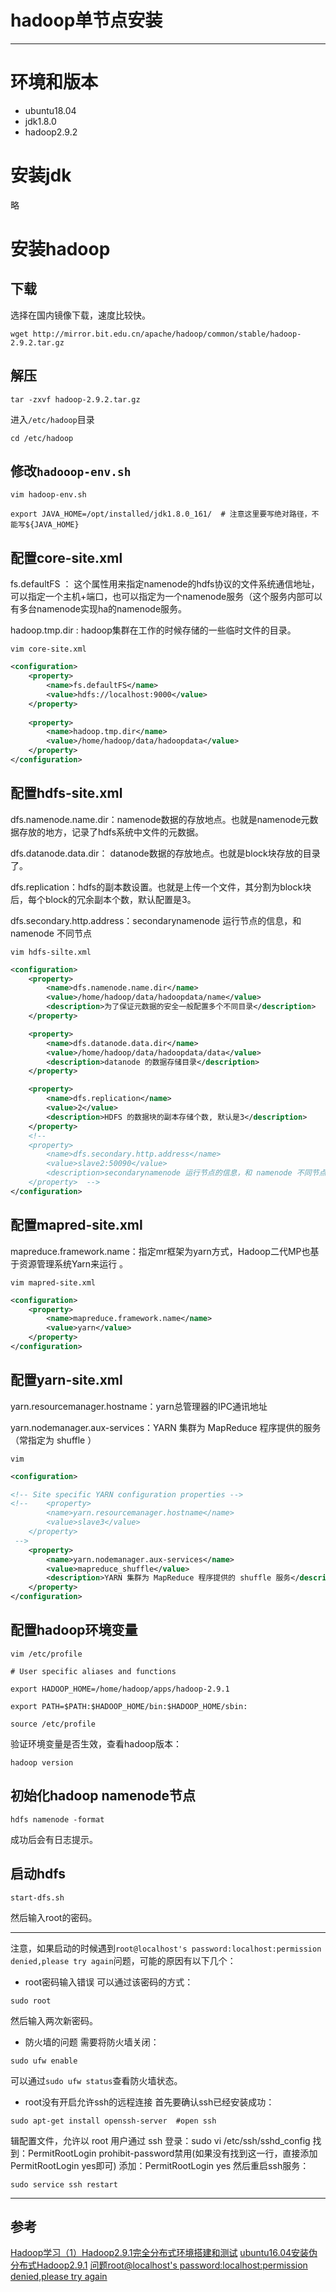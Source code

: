 ﻿# hadoop单节点安装
---

# 环境和版本
- ubuntu18.04
- jdk1.8.0
- hadoop2.9.2

# 安装jdk

略

# 安装hadoop
## 下载
选择在国内镜像下载，速度比较快。
```linux
wget http://mirror.bit.edu.cn/apache/hadoop/common/stable/hadoop-2.9.2.tar.gz
```

## 解压
```linux
tar -zxvf hadoop-2.9.2.tar.gz
```

进入`/etc/hadoop`目录
```linux
cd /etc/hadoop
```
## 修改`hadooop-env.sh`
```linux
vim hadoop-env.sh
```
```linux
export JAVA_HOME=/opt/installed/jdk1.8.0_161/  # 注意这里要写绝对路径，不能写${JAVA_HOME}
```

## 配置core-site.xml
fs.defaultFS ： 这个属性用来指定namenode的hdfs协议的文件系统通信地址，可以指定一个主机+端口，也可以指定为一个namenode服务（这个服务内部可以有多台namenode实现ha的namenode服务。

hadoop.tmp.dir : hadoop集群在工作的时候存储的一些临时文件的目录。
```linux
vim core-site.xml
```

```xml
<configuration>
    <property>
        <name>fs.defaultFS</name>
        <value>hdfs://localhost:9000</value>
    </property>
 
    <property>
        <name>hadoop.tmp.dir</name>
        <value>/home/hadoop/data/hadoopdata</value>
    </property> 
</configuration>
```

## 配置hdfs-site.xml
dfs.namenode.name.dir：namenode数据的存放地点。也就是namenode元数据存放的地方，记录了hdfs系统中文件的元数据。

dfs.datanode.data.dir： datanode数据的存放地点。也就是block块存放的目录了。

dfs.replication：hdfs的副本数设置。也就是上传一个文件，其分割为block块后，每个block的冗余副本个数，默认配置是3。

dfs.secondary.http.address：secondarynamenode 运行节点的信息，和 namenode 不同节点
```linux
vim hdfs-silte.xml
```

```xml
<configuration>
    <property>
        <name>dfs.namenode.name.dir</name>
        <value>/home/hadoop/data/hadoopdata/name</value>
        <description>为了保证元数据的安全一般配置多个不同目录</description>
    </property>

    <property>
        <name>dfs.datanode.data.dir</name>
        <value>/home/hadoop/data/hadoopdata/data</value>
        <description>datanode 的数据存储目录</description>
    </property>

    <property>
        <name>dfs.replication</name>
        <value>2</value>
        <description>HDFS 的数据块的副本存储个数, 默认是3</description>
    </property>
    <!-- 
    <property>
        <name>dfs.secondary.http.address</name>
        <value>slave2:50090</value>
        <description>secondarynamenode 运行节点的信息，和 namenode 不同节点</description>
    </property>  -->
</configuration>
```

## 配置mapred-site.xml
mapreduce.framework.name：指定mr框架为yarn方式，Hadoop二代MP也基于资源管理系统Yarn来运行 。
```linux
vim mapred-site.xml
```

```xml
<configuration>
    <property>
        <name>mapreduce.framework.name</name>
        <value>yarn</value>   
    </property>
</configuration>
```

## 配置yarn-site.xml
yarn.resourcemanager.hostname：yarn总管理器的IPC通讯地址

yarn.nodemanager.aux-services：YARN 集群为 MapReduce 程序提供的服务（常指定为 shuffle ）
```linux
vim
```

```xml
<configuration>

<!-- Site specific YARN configuration properties -->
<!--    <property>
        <name>yarn.resourcemanager.hostname</name>
        <value>slave3</value>
    </property>
 -->
    <property>
        <name>yarn.nodemanager.aux-services</name>
        <value>mapreduce_shuffle</value>
        <description>YARN 集群为 MapReduce 程序提供的 shuffle 服务</description>
    </property>
</configuration>
```

## 配置hadoop环境变量
```linux
vim /etc/profile
```

```linux
# User specific aliases and functions
 
export HADOOP_HOME=/home/hadoop/apps/hadoop-2.9.1
 
export PATH=$PATH:$HADOOP_HOME/bin:$HADOOP_HOME/sbin:
```

```linux
source /etc/profile
```
验证环境变量是否生效，查看hadoop版本：
```linux
hadoop version
```

## 初始化hadoop namenode节点
```linux
hdfs namenode -format
```
成功后会有日志提示。

## 启动hdfs
```linux
start-dfs.sh
```
然后输入root的密码。

---
注意，如果启动的时候遇到`root@localhost's password:localhost:permission denied,please try again`问题，可能的原因有以下几个：

- root密码输入错误
可以通过该密码的方式：
```linux
sudo root
```
然后输入两次新密码。

- 防火墙的问题
需要将防火墙关闭：
```linux
sudo ufw enable
```
可以通过`sudo ufw status`查看防火墙状态。

- root没有开启允许ssh的远程连接
首先要确认ssh已经安装成功：
```linux
sudo apt-get install openssh-server  #open ssh
```
辑配置文件，允许以 root 用户通过 ssh 登录：sudo vi /etc/ssh/sshd_config
找到：PermitRootLogin prohibit-password禁用(如果没有找到这一行，直接添加PermitRootLogin yes即可)
添加：PermitRootLogin yes
然后重启ssh服务：
```linux
sudo service ssh restart
```

---

## 参考
[Hadoop学习（1）Hadoop2.9.1完全分布式环境搭建和测试](https://blog.csdn.net/u010366748/article/details/82843454)
[ubuntu16.04安装伪分布式Hadoop2.9.1](https://blog.csdn.net/y12345678904/article/details/80743333)
[问题root@localhost's password:localhost:permission denied,please try again](https://www.cnblogs.com/hmy-blog/p/6500909.html)